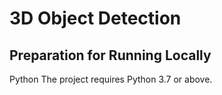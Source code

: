 # 3D Object Detection




## Preparation for Running Locally


Python
The project requires Python 3.7 or above.




